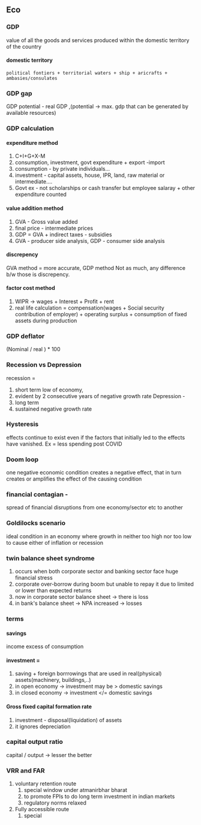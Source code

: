 ## Eco
### GDP
value of all the goods and services produced within the domestic territory of the country
#### domestic territory 
	political fontiers + territorial waters + ship + aricrafts + ambasies/consulates
### GDP gap 
GDP potential - real GDP ,(potential -> max. gdp that can be generated by available resources)
### GDP calculation
#### expenditure method
1. C+I+G+X-M
2. consumption, investment, govt expenditure + export -import
3. consumption - by private individuals...
4. investment - capital assets, house, IPR, land, raw material or intermediate....
5. Govt ex - not scholarships or cash transfer but employee salaray + other expenditure counted
#### value addition method
1. GVA - Gross value added
2. final price - intermediate prices
3. GDP = GVA + indirect taxes - subsidies
4. GVA - producer side analysis, GDP - consumer side analysis
#### discrepency
GVA method = more accurate, GDP method Not as much,
any difference b/w those is discrepency.

#### factor cost method
1. WIPR -> wages + Interest + Profit + rent
2. real life calculation = compensation(wages + Social security contribution of employer)  + operating surplus + consumption of fixed assets during production 
### GDP deflator 
(Nominal / real ) * 100
### Recession vs Depression
recession = 
1. short term low of economy,
2. evident by 2 consecutive years of negative growth rate
Depression - 
3. long term 
4. sustained negative growth rate
### Hysteresis
effects continue to exist even if the factors that initially led to the effects have vanished. Ex = less spending post COVID 
### Doom loop
one negative economic condition creates a negative effect, that in turn creates or amplifies the effect of the causing condition
### financial contagian - 
spread of financial disruptions from one economy/sector etc to another
### Goldilocks scenario
ideal condition in an economy where growth in neither too high nor too low to cause either of inflation or recession
### twin balance sheet syndrome
1. occurs when both corporate sector and banking sector face huge financial stress
2. corporate over-borrow during boom but unable to repay it due to limited or lower than expected returns
3. now in corporate sector balance sheet -> there is loss
4. in bank's balance sheet -> NPA increased -> losses
### terms
#### savings
income excess of consumption
#### investment = 
1. saving + foreign borrrowings that are used in real(physical) assets(machinery, buildings,..)
2. in open economy -> investment may be > domestic savings
3. in closed economy -> investment </= domestic savings
#### Gross fixed capital formation rate
1. investment - disposal(liquidation) of assets
2. it ignores depreciation
### capital output ratio
capital / output -> lesser the better
### VRR and FAR
1. voluntary retention route
	1. special window under atmanirbhar bharat
	2. to promote FPIs to do long term investment in indian markets
	3. regulatory norms relaxed
2. Fully accessible route
	1. special 